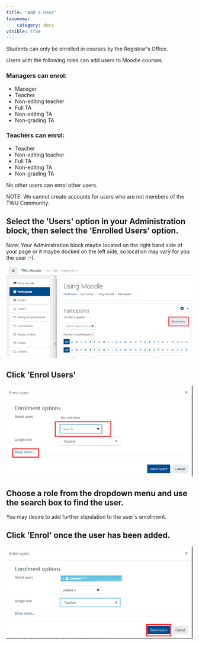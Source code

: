 ```yaml
---
title: 'Add a User'
taxonomy:
    category: docs
visible: true
---
```


Students can only be enrolled in courses by the Registrar's Office.

Users with the following roles can add users to Moodle courses.

### Managers can enrol:

* Manager
* Teacher
* Non-editing teacher
* Full TA
* Non-editing TA
* Non-grading TA

### Teachers can enrol:

* Teacher
* Non-editing teacher
* Full TA
* Non-editing TA
* Non-grading TA

No other users can enrol other users.

NOTE: We cannot create accounts for users who are not members of the TWU Community.

## Select the 'Users' option in your Administration block, then select the 'Enrolled Users' option.

Note: Your Administration block maybe located on the right hand side of your page or it maybe docked on the left side, so location may vary for you the user :-\).

![](adding-a-user-1.png)

## Click 'Enrol Users'

![](adding-a-user-2.png)

## Choose a role from the dropdown menu and use the search box to find the user.

You may desire to add further stipulation to the user's enrollment.

## Click 'Enrol' once the user has been added.

![](adding-a-user-3.png)

